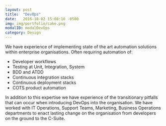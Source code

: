 ```yaml
---
layout: post
title:  "DevOps"
date:   2016-10-02 15:08:10 -0500
img: img/portfolio/cake.png
modalID: modalDevOps
category: Design
---
```

We have experience of implementing state of the art automation solutions within enterprise organisations. Often requiring automation of:

* Developer workflows
* Testing at Unit, Integration, System
* BDD and ATDD
* Continuous integration stacks
* Continuous deployment stacks
* COTS product automation

In addition to this expertise we have experience of the transitionary pitfalls that can occur when introducing DevOps into the organisation. We have worked with IT Operations, Support Teams, Marketing, Business Operations departments to enact lasting change on the organisation from developers on the ground to the C-Suite.
